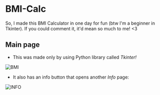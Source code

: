 # BMI-Calc
So, I made this BMI Calculator in one day for fun (btw I'm a beginner in Tkinter). If you could comment it, it'd mean so much to me! &lt;3

## Main page

- This was made only by using Python library called *Tkinter!* 

![BMI](assets/bmi.png)

- It also has an info button that opens another *Info* page:

![INFO](assets/info.png)